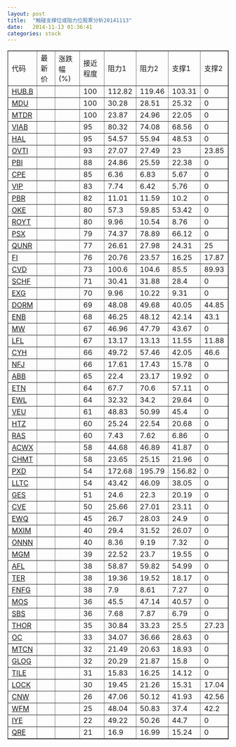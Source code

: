 ```yaml
---
layout: post
title:  "触碰支撑位或阻力位股票分析20141113"
date:   2014-11-13 01:36:41
categories: stock
---
```

<script type="text/javascript">
var stockList = []
stockList.push('gb_hub.b');
stockList.push('gb_mdu');
stockList.push('gb_mtdr');
stockList.push('gb_viab');
stockList.push('gb_hal');
stockList.push('gb_ovti');
stockList.push('gb_pbi');
stockList.push('gb_cpe');
stockList.push('gb_vip');
stockList.push('gb_pbr');
stockList.push('gb_oke');
stockList.push('gb_royt');
stockList.push('gb_psx');
stockList.push('gb_qunr');
stockList.push('gb_fi');
stockList.push('gb_cvd');
stockList.push('gb_schf');
stockList.push('gb_exg');
stockList.push('gb_dorm');
stockList.push('gb_enb');
stockList.push('gb_mw');
stockList.push('gb_lfl');
stockList.push('gb_cyh');
stockList.push('gb_nfj');
stockList.push('gb_abb');
stockList.push('gb_etn');
stockList.push('gb_ewl');
stockList.push('gb_veu');
stockList.push('gb_htz');
stockList.push('gb_ras');
stockList.push('gb_acwx');
stockList.push('gb_chmt');
stockList.push('gb_pxd');
stockList.push('gb_lltc');
stockList.push('gb_ges');
stockList.push('gb_cve');
stockList.push('gb_ewq');
stockList.push('gb_mxim');
stockList.push('gb_onnn');
stockList.push('gb_mgm');
stockList.push('gb_afl');
stockList.push('gb_ter');
stockList.push('gb_fnfg');
stockList.push('gb_mos');
stockList.push('gb_sbs');
stockList.push('gb_thor');
stockList.push('gb_oc');
stockList.push('gb_mtcn');
stockList.push('gb_glog');
stockList.push('gb_tile');
stockList.push('gb_lock');
stockList.push('gb_cnw');
stockList.push('gb_wfm');
stockList.push('gb_iye');
stockList.push('gb_qre');
</script>
<table border="1">
 <tr>
 <td>代码</td>
 <td>最新价</td>
 <td>涨跌幅(%)</td>
 <td>接近程度</td>
 <td>阻力1</td>
 <td>阻力2</td>
 <td>支撑1</td>
 <td>支撑2</td>
</tr>
  <tr id="hub.b" class="red">
  <td><a href="http://stock.finance.sina.com.cn/usstock/quotes/HUB.B.html" target="_blank">HUB.B</a></td><td></td><td></td><td>100</td><td>112.82</td><td>119.46</td><td>103.31</td><td>0</td></tr>
  <tr id="mdu" class="green">
  <td><a href="http://stock.finance.sina.com.cn/usstock/quotes/MDU.html" target="_blank">MDU</a></td><td></td><td></td><td>100</td><td>30.28</td><td>28.51</td><td>25.32</td><td>0</td></tr>
  <tr id="mtdr" class="red">
  <td><a href="http://stock.finance.sina.com.cn/usstock/quotes/MTDR.html" target="_blank">MTDR</a></td><td></td><td></td><td>100</td><td>23.87</td><td>24.96</td><td>22.05</td><td>0</td></tr>
  <tr id="viab" class="green">
  <td><a href="http://stock.finance.sina.com.cn/usstock/quotes/VIAB.html" target="_blank">VIAB</a></td><td></td><td></td><td>95</td><td>80.32</td><td>74.08</td><td>68.56</td><td>0</td></tr>
  <tr id="hal" class="red">
  <td><a href="http://stock.finance.sina.com.cn/usstock/quotes/HAL.html" target="_blank">HAL</a></td><td></td><td></td><td>95</td><td>54.57</td><td>55.94</td><td>48.53</td><td>0</td></tr>
  <tr id="ovti" class="red">
  <td><a href="http://stock.finance.sina.com.cn/usstock/quotes/OVTI.html" target="_blank">OVTI</a></td><td></td><td></td><td>93</td><td>27.07</td><td>27.49</td><td>23</td><td>23.85</td></tr>
  <tr id="pbi" class="red">
  <td><a href="http://stock.finance.sina.com.cn/usstock/quotes/PBI.html" target="_blank">PBI</a></td><td></td><td></td><td>88</td><td>24.86</td><td>25.59</td><td>22.38</td><td>0</td></tr>
  <tr id="cpe" class="red">
  <td><a href="http://stock.finance.sina.com.cn/usstock/quotes/CPE.html" target="_blank">CPE</a></td><td></td><td></td><td>85</td><td>6.36</td><td>6.83</td><td>5.67</td><td>0</td></tr>
  <tr id="vip" class="green">
  <td><a href="http://stock.finance.sina.com.cn/usstock/quotes/VIP.html" target="_blank">VIP</a></td><td></td><td></td><td>83</td><td>7.74</td><td>6.42</td><td>5.76</td><td>0</td></tr>
  <tr id="pbr" class="red">
  <td><a href="http://stock.finance.sina.com.cn/usstock/quotes/PBR.html" target="_blank">PBR</a></td><td></td><td></td><td>82</td><td>11.01</td><td>11.59</td><td>10.2</td><td>0</td></tr>
  <tr id="oke" class="red">
  <td><a href="http://stock.finance.sina.com.cn/usstock/quotes/OKE.html" target="_blank">OKE</a></td><td></td><td></td><td>80</td><td>57.3</td><td>59.85</td><td>53.42</td><td>0</td></tr>
  <tr id="royt" class="red">
  <td><a href="http://stock.finance.sina.com.cn/usstock/quotes/ROYT.html" target="_blank">ROYT</a></td><td></td><td></td><td>80</td><td>9.96</td><td>10.54</td><td>8.76</td><td>0</td></tr>
  <tr id="psx" class="red">
  <td><a href="http://stock.finance.sina.com.cn/usstock/quotes/PSX.html" target="_blank">PSX</a></td><td></td><td></td><td>79</td><td>74.37</td><td>78.89</td><td>66.12</td><td>0</td></tr>
  <tr id="qunr" class="green">
  <td><a href="http://stock.finance.sina.com.cn/usstock/quotes/QUNR.html" target="_blank">QUNR</a></td><td></td><td></td><td>77</td><td>26.61</td><td>27.98</td><td>24.31</td><td>25</td></tr>
  <tr id="fi" class="red">
  <td><a href="http://stock.finance.sina.com.cn/usstock/quotes/FI.html" target="_blank">FI</a></td><td></td><td></td><td>76</td><td>20.76</td><td>23.57</td><td>16.25</td><td>17.87</td></tr>
  <tr id="cvd" class="green">
  <td><a href="http://stock.finance.sina.com.cn/usstock/quotes/CVD.html" target="_blank">CVD</a></td><td></td><td></td><td>73</td><td>100.6</td><td>104.6</td><td>85.5</td><td>89.93</td></tr>
  <tr id="schf" class="green">
  <td><a href="http://stock.finance.sina.com.cn/usstock/quotes/SCHF.html" target="_blank">SCHF</a></td><td></td><td></td><td>71</td><td>30.41</td><td>31.88</td><td>28.4</td><td>0</td></tr>
  <tr id="exg" class="red">
  <td><a href="http://stock.finance.sina.com.cn/usstock/quotes/EXG.html" target="_blank">EXG</a></td><td></td><td></td><td>70</td><td>9.96</td><td>10.22</td><td>9.31</td><td>0</td></tr>
  <tr id="dorm" class="red">
  <td><a href="http://stock.finance.sina.com.cn/usstock/quotes/DORM.html" target="_blank">DORM</a></td><td></td><td></td><td>69</td><td>48.08</td><td>49.68</td><td>40.05</td><td>44.85</td></tr>
  <tr id="enb" class="red">
  <td><a href="http://stock.finance.sina.com.cn/usstock/quotes/ENB.html" target="_blank">ENB</a></td><td></td><td></td><td>68</td><td>46.25</td><td>48.12</td><td>42.14</td><td>43.1</td></tr>
  <tr id="mw" class="green">
  <td><a href="http://stock.finance.sina.com.cn/usstock/quotes/MW.html" target="_blank">MW</a></td><td></td><td></td><td>67</td><td>46.96</td><td>47.79</td><td>43.67</td><td>0</td></tr>
  <tr id="lfl" class="green">
  <td><a href="http://stock.finance.sina.com.cn/usstock/quotes/LFL.html" target="_blank">LFL</a></td><td></td><td></td><td>67</td><td>13.17</td><td>13.13</td><td>11.55</td><td>11.88</td></tr>
  <tr id="cyh" class="green">
  <td><a href="http://stock.finance.sina.com.cn/usstock/quotes/CYH.html" target="_blank">CYH</a></td><td></td><td></td><td>66</td><td>49.72</td><td>57.46</td><td>42.05</td><td>46.6</td></tr>
  <tr id="nfj" class="red">
  <td><a href="http://stock.finance.sina.com.cn/usstock/quotes/NFJ.html" target="_blank">NFJ</a></td><td></td><td></td><td>66</td><td>17.61</td><td>17.43</td><td>15.78</td><td>0</td></tr>
  <tr id="abb" class="red">
  <td><a href="http://stock.finance.sina.com.cn/usstock/quotes/ABB.html" target="_blank">ABB</a></td><td></td><td></td><td>65</td><td>22.4</td><td>23.17</td><td>19.92</td><td>0</td></tr>
  <tr id="etn" class="red">
  <td><a href="http://stock.finance.sina.com.cn/usstock/quotes/ETN.html" target="_blank">ETN</a></td><td></td><td></td><td>64</td><td>67.7</td><td>70.6</td><td>57.11</td><td>0</td></tr>
  <tr id="ewl" class="green">
  <td><a href="http://stock.finance.sina.com.cn/usstock/quotes/EWL.html" target="_blank">EWL</a></td><td></td><td></td><td>64</td><td>32.32</td><td>34.2</td><td>29.64</td><td>0</td></tr>
  <tr id="veu" class="red">
  <td><a href="http://stock.finance.sina.com.cn/usstock/quotes/VEU.html" target="_blank">VEU</a></td><td></td><td></td><td>61</td><td>48.83</td><td>50.99</td><td>45.4</td><td>0</td></tr>
  <tr id="htz" class="red">
  <td><a href="http://stock.finance.sina.com.cn/usstock/quotes/HTZ.html" target="_blank">HTZ</a></td><td></td><td></td><td>60</td><td>25.24</td><td>22.54</td><td>20.68</td><td>0</td></tr>
  <tr id="ras" class="red">
  <td><a href="http://stock.finance.sina.com.cn/usstock/quotes/RAS.html" target="_blank">RAS</a></td><td></td><td></td><td>60</td><td>7.43</td><td>7.62</td><td>6.86</td><td>0</td></tr>
  <tr id="acwx" class="green">
  <td><a href="http://stock.finance.sina.com.cn/usstock/quotes/ACWX.html" target="_blank">ACWX</a></td><td></td><td></td><td>58</td><td>44.68</td><td>46.89</td><td>41.87</td><td>0</td></tr>
  <tr id="chmt" class="red">
  <td><a href="http://stock.finance.sina.com.cn/usstock/quotes/CHMT.html" target="_blank">CHMT</a></td><td></td><td></td><td>58</td><td>23.65</td><td>25.15</td><td>21.96</td><td>0</td></tr>
  <tr id="pxd" class="red">
  <td><a href="http://stock.finance.sina.com.cn/usstock/quotes/PXD.html" target="_blank">PXD</a></td><td></td><td></td><td>54</td><td>172.68</td><td>195.79</td><td>156.82</td><td>0</td></tr>
  <tr id="lltc" class="red">
  <td><a href="http://stock.finance.sina.com.cn/usstock/quotes/LLTC.html" target="_blank">LLTC</a></td><td></td><td></td><td>54</td><td>43.42</td><td>46.09</td><td>38.05</td><td>0</td></tr>
  <tr id="ges" class="red">
  <td><a href="http://stock.finance.sina.com.cn/usstock/quotes/GES.html" target="_blank">GES</a></td><td></td><td></td><td>51</td><td>24.6</td><td>22.3</td><td>20.19</td><td>0</td></tr>
  <tr id="cve" class="red">
  <td><a href="http://stock.finance.sina.com.cn/usstock/quotes/CVE.html" target="_blank">CVE</a></td><td></td><td></td><td>50</td><td>25.66</td><td>27.01</td><td>23.11</td><td>0</td></tr>
  <tr id="ewq" class="green">
  <td><a href="http://stock.finance.sina.com.cn/usstock/quotes/EWQ.html" target="_blank">EWQ</a></td><td></td><td></td><td>45</td><td>26.7</td><td>28.03</td><td>24.9</td><td>0</td></tr>
  <tr id="mxim" class="green">
  <td><a href="http://stock.finance.sina.com.cn/usstock/quotes/MXIM.html" target="_blank">MXIM</a></td><td></td><td></td><td>40</td><td>29.4</td><td>31.52</td><td>26.07</td><td>0</td></tr>
  <tr id="onnn" class="red">
  <td><a href="http://stock.finance.sina.com.cn/usstock/quotes/ONNN.html" target="_blank">ONNN</a></td><td></td><td></td><td>40</td><td>8.36</td><td>9.19</td><td>7.32</td><td>0</td></tr>
  <tr id="mgm" class="green">
  <td><a href="http://stock.finance.sina.com.cn/usstock/quotes/MGM.html" target="_blank">MGM</a></td><td></td><td></td><td>39</td><td>22.52</td><td>23.7</td><td>19.55</td><td>0</td></tr>
  <tr id="afl" class="green">
  <td><a href="http://stock.finance.sina.com.cn/usstock/quotes/AFL.html" target="_blank">AFL</a></td><td></td><td></td><td>38</td><td>58.87</td><td>59.82</td><td>54.99</td><td>0</td></tr>
  <tr id="ter" class="red">
  <td><a href="http://stock.finance.sina.com.cn/usstock/quotes/TER.html" target="_blank">TER</a></td><td></td><td></td><td>38</td><td>19.36</td><td>19.52</td><td>18.17</td><td>0</td></tr>
  <tr id="fnfg" class="red">
  <td><a href="http://stock.finance.sina.com.cn/usstock/quotes/FNFG.html" target="_blank">FNFG</a></td><td></td><td></td><td>38</td><td>7.9</td><td>8.61</td><td>7.27</td><td>0</td></tr>
  <tr id="mos" class="red">
  <td><a href="http://stock.finance.sina.com.cn/usstock/quotes/MOS.html" target="_blank">MOS</a></td><td></td><td></td><td>36</td><td>45.5</td><td>47.14</td><td>40.57</td><td>0</td></tr>
  <tr id="sbs" class="red">
  <td><a href="http://stock.finance.sina.com.cn/usstock/quotes/SBS.html" target="_blank">SBS</a></td><td></td><td></td><td>36</td><td>7.68</td><td>7.87</td><td>6.79</td><td>0</td></tr>
  <tr id="thor" class="green">
  <td><a href="http://stock.finance.sina.com.cn/usstock/quotes/THOR.html" target="_blank">THOR</a></td><td></td><td></td><td>35</td><td>30.84</td><td>33.23</td><td>25.5</td><td>27.23</td></tr>
  <tr id="oc" class="green">
  <td><a href="http://stock.finance.sina.com.cn/usstock/quotes/OC.html" target="_blank">OC</a></td><td></td><td></td><td>33</td><td>34.07</td><td>36.66</td><td>28.63</td><td>0</td></tr>
  <tr id="mtcn" class="green">
  <td><a href="http://stock.finance.sina.com.cn/usstock/quotes/MTCN.html" target="_blank">MTCN</a></td><td></td><td></td><td>32</td><td>21.49</td><td>20.63</td><td>18.93</td><td>0</td></tr>
  <tr id="glog" class="green">
  <td><a href="http://stock.finance.sina.com.cn/usstock/quotes/GLOG.html" target="_blank">GLOG</a></td><td></td><td></td><td>32</td><td>20.29</td><td>21.87</td><td>15.8</td><td>0</td></tr>
  <tr id="tile" class="green">
  <td><a href="http://stock.finance.sina.com.cn/usstock/quotes/TILE.html" target="_blank">TILE</a></td><td></td><td></td><td>31</td><td>15.83</td><td>16.25</td><td>14.12</td><td>0</td></tr>
  <tr id="lock" class="green">
  <td><a href="http://stock.finance.sina.com.cn/usstock/quotes/LOCK.html" target="_blank">LOCK</a></td><td></td><td></td><td>30</td><td>19.45</td><td>21.26</td><td>15.31</td><td>17.04</td></tr>
  <tr id="cnw" class="red">
  <td><a href="http://stock.finance.sina.com.cn/usstock/quotes/CNW.html" target="_blank">CNW</a></td><td></td><td></td><td>26</td><td>47.06</td><td>50.12</td><td>41.93</td><td>42.56</td></tr>
  <tr id="wfm" class="red">
  <td><a href="http://stock.finance.sina.com.cn/usstock/quotes/WFM.html" target="_blank">WFM</a></td><td></td><td></td><td>25</td><td>48.04</td><td>50.83</td><td>37.4</td><td>42.2</td></tr>
  <tr id="iye" class="red">
  <td><a href="http://stock.finance.sina.com.cn/usstock/quotes/IYE.html" target="_blank">IYE</a></td><td></td><td></td><td>22</td><td>49.22</td><td>50.26</td><td>44.7</td><td>0</td></tr>
  <tr id="qre" class="green">
  <td><a href="http://stock.finance.sina.com.cn/usstock/quotes/QRE.html" target="_blank">QRE</a></td><td></td><td></td><td>21</td><td>16.9</td><td>16.99</td><td>15.24</td><td>0</td></tr>
</table>
